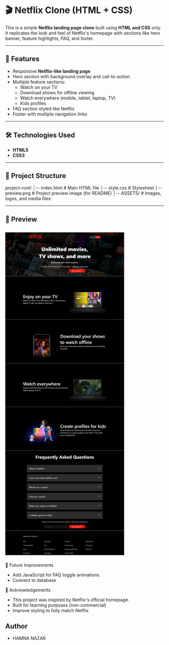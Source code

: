 # 🎬 Netflix Clone (HTML + CSS)

This is a simple **Netflix landing page clone** built using **HTML and CSS** only.  
It replicates the look and feel of Netflix's homepage with sections like hero banner, feature highlights, FAQ, and footer.

---

## 🚀 Features
- Responsive **Netflix-like landing page**
- Hero section with background overlay and call-to-action
- Multiple feature sections:
  - Watch on your TV
  - Download shows for offline viewing
  - Watch everywhere (mobile, tablet, laptop, TV)
  - Kids profiles
- FAQ section styled like Netflix
- Footer with multiple navigation links

---

## 🛠️ Technologies Used
- **HTML5**
- **CSS3**

---

## 📂 Project Structure

project-root/
│-- index.html # Main HTML file
│-- style.css # Stylesheet
│-- preview.png # Project preview image (for README)
│-- ASSETS/ # Images, logos, and media files


---

## 📸 Preview
![Netflix Clone Screenshot](preview.png)
---

📌 Future Improvements

- Add JavaScript for FAQ toggle animations
- Connect to database

🙌 Acknowledgements

- This project was inspired by Netflix's official homepage.
- Built for learning purposes (non-commercial)
- Improve styling to fully match Netflix

## Author

- HAMNA NAZAR